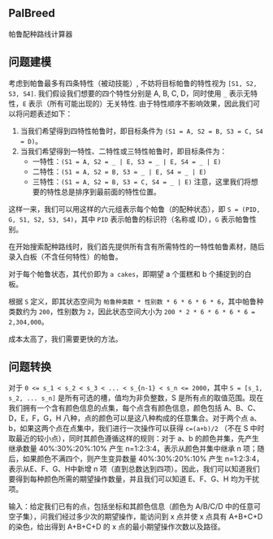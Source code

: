 ## PalBreed

帕鲁配种路线计算器

## 问题建模

考虑到帕鲁最多有四条特性（被动技能）, 不妨将目标帕鲁的特性视为 `[S1, S2, S3, S4]`. 我们假设我们想要的四个特性分别是 A, B, C, D，同时使用 `_` 表示无特性，`E` 表示（所有可能出现的）无关特性. 由于特性顺序不影响效果，因此我们可以将问题表述如下：

1. 当我们希望得到四特性帕鲁时，即目标条件为 `(S1 = A, S2 = B, S3 = C, S4 = D)`。
2. 当我们希望得到一特性、二特性或三特性帕鲁时，即目标条件为：
   - 一特性：`(S1 = A, S2 = _ | E, S3 = _ | E, S4 = _ | E)`
   - 二特性：`(S1 = A, S2 = B, S3 = _ | E, S4 = _ | E)`
   - 三特性：`(S1 = A, S2 = B, S3 = C, S4 = _ | E)`
    注意，这里我们将想要的特性总是排序到最前面的特性位置。

这样一来，我们可以用这样的六元组表示每个帕鲁（的配种状态），即 `S = (PID, G, S1, S2, S3, S4)`，其中 `PID` 表示帕鲁的标识符（名称或 ID），`G` 表示帕鲁性别。

在开始搜索配种路线时，我们首先提供所有含有所需特性的一特性帕鲁素材，随后录入白板（不含任何特性）的帕鲁。

<!-- 特别的，对于每种未提供雌雄白板的帕鲁，需要录入其能否捕捉到白板状态，如果能，则标记其可捕捉，否则标记其不可捕捉。对于可捕捉帕鲁，标记其捕获难度，暂定使用 10 表示 boss 级（时间刷新机制），4 表示稀有，1 表示普通。 -->

对于每个帕鲁状态，其代价即为 `a cakes`，即期望 a 个蛋糕和 b 个捕捉到的白板。

根据 `S` 定义，即其状态空间为 `帕鲁种类数 * 性别数 * 6 * 6 * 6 * 6`，其中帕鲁种类数约为 `200`，性别数为 `2`，因此状态空间大小为 `200 * 2 * 6 * 6 * 6 * 6 = 2,304,000`。

成本太高了，我们需要更快的方法。

## 问题转换

对于 `0 <= s_1 < s_2 < s_3 < ... < s_{n-1} < s_n <= 2000`，其中 `S = [s_1, s_2, ... s_n]` 是所有可选的槽，值均为非负整数，S 是所有点的取值范围。现在我们拥有一个含有颜色信息的点集，每个点含有颜色信息，颜色包括 A、B、C、D，E，F，G，H 八种，点的颜色可以是这八种构成的任意集合。对于两个点 a、b，如果这两个点在点集中，我们进行一次操作可以获得 `c=(a+b)/2` （不在 S 中时取最近的较小点），同时其颜色遵循这样的规则：对于 a、b 的颜色并集，先产生继承数量 40%:30%:20%:10% 产生 n=1:2:3:4，表示从颜色并集中继承 n 项；随后，如果颜色不满四个，则产生变异数量 40%:30%:20%:10% 产生 n=1:2:3:4，表示从E、F、G、H中新增 n 项（直到总数达到四项）。因此，我们可以知道我们要得到每种颜色所需的期望操作数量，并且我们可以知道 E、F、G、H 均为干扰项。

输入：给定我们已有的点，包括坐标和其颜色信息（颜色为 A/B/C/D 中的任意可空子集），问我们经过多少次的期望操作，能访问到 x 点并使 x 点具有 A+B+C+D 的染色，给出得到 A+B+C+D 的 x 点的最小期望操作次数以及路径。